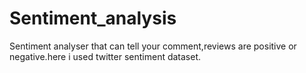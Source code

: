 # Sentiment_analysis
Sentiment analyser that can tell your comment,reviews are positive or negative.here i used twitter sentiment dataset.
